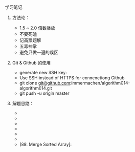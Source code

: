 学习笔记

1. 方法论：
	- 1.5 ~ 2.0 倍数播放
	- 不要死磕
	- 记高票题解
	- 五毒神掌
	- 避免只做一遍的误区
	
2. Git & Github 的使用
	- generate new SSH key: 
	- Use SSH instead of HTTPS for connenctiong Github
	- git clone git@github.com:immermachen/algorithm014-algorithm014.git
	- git push -u origin master

	
3. 解题思路：
	- [1. Two Sum]: 利用hash缓存数组，然后在遍历中查找hash。
	- [283. Move Zeroes]: 快慢指针+遍历交换。
	- [26. Remove Duplicates from Sorted Array]: 快慢指针+遍历交换。
	- [189. Rotate Array]: 首先计算最大公约数+遍历交换。
	- [66. Plus One]: 遍历。
	- [21. Merge Two Sorted Lists]: 遍历。
	- [88. Merge Sorted Array]: 
	

